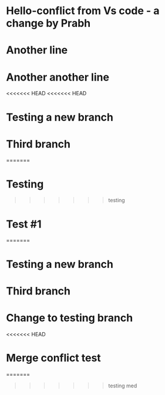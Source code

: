 # Hello-conflict from Vs code - a change by Prabh

# Another line

# Another another line

<<<<<<< HEAD
<<<<<<< HEAD
# Testing a new branch

# Third branch
=======
# Testing
>>>>>>> testing


# Test #1
=======
# Testing a new branch

# Third branch

# Change to testing branch
<<<<<<< HEAD

# Merge conflict test
=======
>>>>>>> testing
>>>>>>> med
